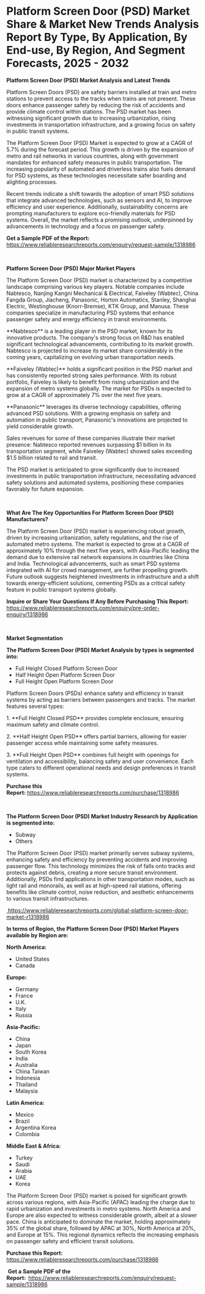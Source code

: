<p><h1>Platform Screen Door (PSD) Market Share & Market New Trends Analysis Report By Type, By Application, By End-use, By Region, And Segment Forecasts, 2025 - 2032</h1></p><p><strong>Platform Screen Door (PSD) Market Analysis and Latest Trends</strong></p>
<p><p>Platform Screen Doors (PSD) are safety barriers installed at train and metro stations to prevent access to the tracks when trains are not present. These doors enhance passenger safety by reducing the risk of accidents and provide climate control within stations. The PSD market has been witnessing significant growth due to increasing urbanization, rising investments in transportation infrastructure, and a growing focus on safety in public transit systems.</p><p>The Platform Screen Door (PSD) Market is expected to grow at a CAGR of 5.7% during the forecast period. This growth is driven by the expansion of metro and rail networks in various countries, along with government mandates for enhanced safety measures in public transportation. The increasing popularity of automated and driverless trains also fuels demand for PSD systems, as these technologies necessitate safer boarding and alighting processes.</p><p>Recent trends indicate a shift towards the adoption of smart PSD solutions that integrate advanced technologies, such as sensors and AI, to improve efficiency and user experience. Additionally, sustainability concerns are prompting manufacturers to explore eco-friendly materials for PSD systems. Overall, the market reflects a promising outlook, underpinned by advancements in technology and a focus on passenger safety.</p></p>
<p><strong>Get a Sample PDF of the Report:&nbsp;</strong> <a href="https://www.reliableresearchreports.com/enquiry/request-sample/1318986?utm_campaign=2655&utm_medium=2&utm_source=Github&utm_content=ia&utm_term=16042025&utm_id=platform-screen-door-psd">https://www.reliableresearchreports.com/enquiry/request-sample/1318986</a></p>
<p>&nbsp;</p>
<p><strong>Platform Screen Door (PSD) Major Market Players</strong></p>
<p><p>The Platform Screen Door (PSD) market is characterized by a competitive landscape comprising various key players. Notable companies include Nabtesco, Nanjing Kangni Mechanical & Electrical, Faiveley (Wabtec), China Fangda Group, Jiacheng, Panasonic, Horton Automatics, Stanley, Shanghai Electric, Westinghouse (Knorr-Bremse), KTK Group, and Manusa. These companies specialize in manufacturing PSD systems that enhance passenger safety and energy efficiency in transit environments.</p><p>**Nabtesco** is a leading player in the PSD market, known for its innovative products. The company's strong focus on R&D has enabled significant technological advancements, contributing to its market growth. Nabtesco is projected to increase its market share considerably in the coming years, capitalizing on evolving urban transportation needs.</p><p>**Faiveley (Wabtec)** holds a significant position in the PSD market and has consistently reported strong sales performance. With its robust portfolio, Faiveley is likely to benefit from rising urbanization and the expansion of metro systems globally. The market for PSDs is expected to grow at a CAGR of approximately 7% over the next five years.</p><p>**Panasonic** leverages its diverse technology capabilities, offering advanced PSD solutions. With a growing emphasis on safety and automation in public transport, Panasonic's innovations are projected to yield considerable growth. </p><p>Sales revenues for some of these companies illustrate their market presence: Nabtesco reported revenues surpassing $1 billion in its transportation segment, while Faiveley (Wabtec) showed sales exceeding $1.5 billion related to rail and transit.</p><p>The PSD market is anticipated to grow significantly due to increased investments in public transportation infrastructure, necessitating advanced safety solutions and automated systems, positioning these companies favorably for future expansion.</p></p>
<p>&nbsp;</p>
<p><strong>What Are The Key Opportunities For Platform Screen Door (PSD) Manufacturers?</strong></p>
<p><p>The Platform Screen Door (PSD) market is experiencing robust growth, driven by increasing urbanization, safety regulations, and the rise of automated metro systems. The market is expected to grow at a CAGR of approximately 10% through the next five years, with Asia-Pacific leading the demand due to extensive rail network expansions in countries like China and India. Technological advancements, such as smart PSD systems integrated with AI for crowd management, are further propelling growth. Future outlook suggests heightened investments in infrastructure and a shift towards energy-efficient solutions, cementing PSDs as a critical safety feature in public transport systems globally.</p></p>
<p><strong>Inquire or Share Your Questions If Any Before Purchasing This Report:</strong> <a href="https://www.reliableresearchreports.com/enquiry/pre-order-enquiry/1318986?utm_campaign=2655&utm_medium=2&utm_source=Github&utm_content=ia&utm_term=16042025&utm_id=platform-screen-door-psd">https://www.reliableresearchreports.com/enquiry/pre-order-enquiry/1318986</a></p>
<p>&nbsp;</p>
<p><strong>Market Segmentation</strong></p>
<p><strong>The Platform Screen Door (PSD) Market Analysis by types is segmented into:</strong></p>
<p><ul><li>Full Height Closed Platform Screen Door</li><li>Half Height Open Platform Screen Door</li><li>Full Height Open Platform Screen Door</li></ul></p>
<p><p>Platform Screen Doors (PSDs) enhance safety and efficiency in transit systems by acting as barriers between passengers and tracks. The market features several types: </p><p>1. **Full Height Closed PSD** provides complete enclosure, ensuring maximum safety and climate control.</p><p>2. **Half Height Open PSD** offers partial barriers, allowing for easier passenger access while maintaining some safety measures.</p><p>3. **Full Height Open PSD** combines full height with openings for ventilation and accessibility, balancing safety and user convenience. Each type caters to different operational needs and design preferences in transit systems.</p></p>
<p><strong>Purchase this Report:&nbsp;</strong><a href="https://www.reliableresearchreports.com/purchase/1318986?utm_campaign=2655&utm_medium=2&utm_source=Github&utm_content=ia&utm_term=16042025&utm_id=platform-screen-door-psd">https://www.reliableresearchreports.com/purchase/1318986</a></p>
<p>&nbsp;</p>
<p><strong>The Platform Screen Door (PSD) Market Industry Research by Application is segmented into:</strong></p>
<p><ul><li>Subway</li><li>Others</li></ul></p>
<p><p>The Platform Screen Door (PSD) market primarily serves subway systems, enhancing safety and efficiency by preventing accidents and improving passenger flow. This technology minimizes the risk of falls onto tracks and protects against debris, creating a more secure transit environment. Additionally, PSDs find applications in other transportation modes, such as light rail and monorails, as well as at high-speed rail stations, offering benefits like climate control, noise reduction, and aesthetic enhancements to various transit infrastructures.</p></p>
<p><a href="https://www.reliableresearchreports.com/global-platform-screen-door-market-r1318986?utm_campaign=2655&utm_medium=2&utm_source=Github&utm_content=ia&utm_term=16042025&utm_id=platform-screen-door-psd">&nbsp;https://www.reliableresearchreports.com/global-platform-screen-door-market-r1318986</a></p>
<p><strong>In terms of Region, the Platform Screen Door (PSD) Market Players available by Region are:</strong></p>
<p>
    <p> <strong> North America: </strong>
        <ul>
            <li>United States</li>
            <li>Canada</li>
        </ul>
        </p> 
    <p> <strong> Europe: </strong>
        <ul>
            <li>Germany</li>
            <li>France</li>
            <li>U.K.</li>
            <li>Italy</li>
            <li>Russia</li>
        </ul>
        </p> 
    <p> <strong> Asia-Pacific: </strong>
        <ul>
            <li>China</li>
            <li>Japan</li>
            <li>South Korea</li>
            <li>India</li>
            <li>Australia</li>
            <li>China Taiwan</li>
            <li>Indonesia</li>
            <li>Thailand</li>
            <li>Malaysia</li>
        </ul>
        </p> 
    <p> <strong> Latin America: </strong>
        <ul>
            <li>Mexico</li>
            <li>Brazil</li>
            <li>Argentina Korea</li>
            <li>Colombia</li>
        </ul>
        </p> 
    <p> <strong> Middle East & Africa: </strong>
        <ul>
            <li>Turkey</li>
            <li>Saudi</li>
            <li>Arabia</li>
            <li>UAE</li>
            <li>Korea</li>
        </ul>
    </p>
    </p>
<p><p>The Platform Screen Door (PSD) market is poised for significant growth across various regions, with Asia-Pacific (APAC) leading the charge due to rapid urbanization and investments in metro systems. North America and Europe are also expected to witness considerable growth, albeit at a slower pace. China is anticipated to dominate the market, holding approximately 35% of the global share, followed by APAC at 30%, North America at 20%, and Europe at 15%. This regional dynamics reflects the increasing emphasis on passenger safety and efficient transit solutions.</p></p>
<p><strong>Purchase this Report: </strong><a href="https://www.reliableresearchreports.com/purchase/1318986?utm_campaign=2655&utm_medium=2&utm_source=Github&utm_content=ia&utm_term=16042025&utm_id=platform-screen-door-psd">https://www.reliableresearchreports.com/purchase/1318986</a></p>
<p>&nbsp;<strong>Get a Sample PDF of the Report:&nbsp;&nbsp;</strong><a href="https://www.reliableresearchreports.com/enquiry/request-sample/1318986?utm_campaign=2655&utm_medium=2&utm_source=Github&utm_content=ia&utm_term=16042025&utm_id=platform-screen-door-psd">https://www.reliableresearchreports.com/enquiry/request-sample/1318986</a></p>
<p><strong></strong></p>
<p><p></p><p></p><p></p></p>